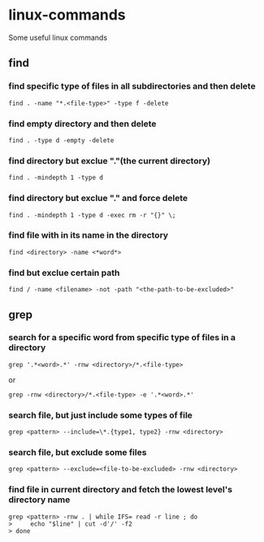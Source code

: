 # linux-commands
Some useful linux commands


## find
### find specific type of files in all subdirectories and then delete
```find . -name "*.<file-type>" -type f -delete```

### find empty directory and then delete
```find . -type d -empty -delete```

### find directory but exclue "."(the current directory)
```find . -mindepth 1 -type d```

### find directory but exclue "." and force delete
```find . -mindepth 1 -type d -exec rm -r "{}" \;```

### find file with <word> in its name in the directory <directory>
```find <directory> -name <*word*>```

### find but exclue certain path
```find / -name <filename> -not -path "<the-path-to-be-excluded>"```


## grep
### search for a specific word from specific type of files in a directory
```grep '.*<word>.*' -rnw <directory>/*.<file-type>```

or

```grep -rnw <directory>/*.<file-type> -e '.*<word>.*'```

### search file, but just include some types of file
```grep <pattern> --include=\*.{type1, type2} -rnw <directory>```

### search file, but exclude some files
```grep <pattern> --exclude=<file-to-be-excluded> -rnw <directory>```

### find file in current directory and fetch the lowest level's directory name
```
grep <pattern> -rnw . | while IFS= read -r line ; do
>     echo "$line" | cut -d'/' -f2
> done
```
